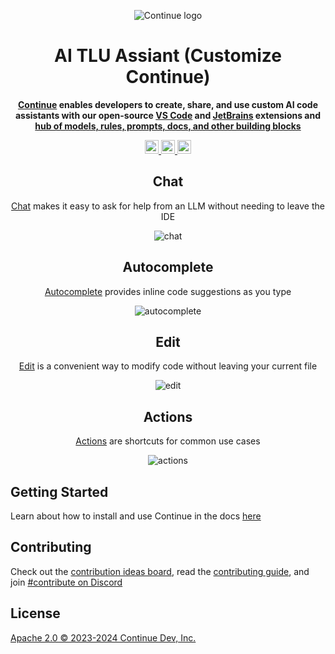 <div align="center">

![Continue logo](media/readme.png)

</div>

<h1 align="center">AI TLU Assiant (Customize Continue)</h1>

<div align="center">

**[Continue](https://docs.continue.dev) enables developers to create, share, and use custom AI code assistants with our open-source [VS Code](https://marketplace.visualstudio.com/items?itemName=Continue.continue) and [JetBrains](https://plugins.jetbrains.com/plugin/22707-continue-extension) extensions and [hub of models, rules, prompts, docs, and other building blocks](https://hub.continue.dev)**

</div>

<div align="center">

<a target="_blank" href="https://opensource.org/licenses/Apache-2.0" style="background:none">
    <img src="https://img.shields.io/badge/License-Apache_2.0-blue.svg" style="height: 22px;" />
</a>
<a target="_blank" href="https://docs.continue.dev" style="background:none">
    <img src="https://img.shields.io/badge/continue_docs-%23BE1B55" style="height: 22px;" />
</a>
<a target="_blank" href="https://discord.gg/vapESyrFmJ" style="background:none">
    <img src="https://img.shields.io/badge/discord-join-continue.svg?labelColor=191937&color=6F6FF7&logo=discord" style="height: 22px;" />
</a>

<p></p>

## Chat

[Chat](https://continue.dev/docs/chat/how-to-use-it) makes it easy to ask for help from an LLM without needing to leave the IDE

![chat](docs/static/img/chat.gif)

## Autocomplete

[Autocomplete](https://continue.dev/docs/autocomplete/how-to-use-it) provides inline code suggestions as you type

![autocomplete](docs/static/img/autocomplete.gif)

## Edit

[Edit](https://continue.dev/docs/edit/how-to-use-it) is a convenient way to modify code without leaving your current file

![edit](docs/static/img/edit.gif)

## Actions

[Actions](https://continue.dev/docs/actions/how-to-use-it) are shortcuts for common use cases

![actions](docs/static/img/actions.gif)

</div>

## Getting Started

Learn about how to install and use Continue in the docs [here](https://continue.dev/docs/getting-started/install)

## Contributing

Check out the [contribution ideas board](https://github.com/orgs/continuedev/projects/2), read the [contributing guide](https://github.com/continuedev/continue/blob/main/CONTRIBUTING.md), and join [#contribute on Discord](https://discord.gg/vapESyrFmJ)

## License

[Apache 2.0 © 2023-2024 Continue Dev, Inc.](./LICENSE)
